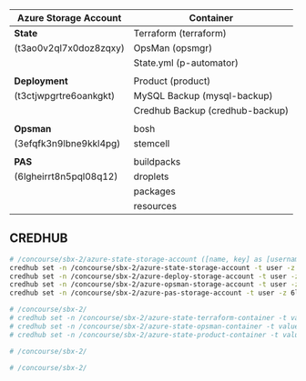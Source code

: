 | Azure Storage Account  | Container                       |
|------------------------|---------------------------------|
| **State**              | Terraform (terraform)           |
| (t3ao0v2ql7x0doz8zqxy) | OpsMan (opsmgr)                 |
|                        | State.yml (p-automator)         |
|                        |                                 |
| **Deployment**         | Product (product)               |
| (t3ctjwpgrtre6oankgkt) | MySQL Backup (mysql-backup)     |
|                        | Credhub Backup (credhub-backup) |
|                        |                                 |
| **Opsman**             | bosh                            |
| (3efqfk3n9lbne9kkl4pg) | stemcell                        |
|                        |                                 |
| **PAS**                | buildpacks                      |
| (6lgheirrt8n5pql08q12) | droplets                        |
|                        | packages                        |
|                        | resources                       |


<!-- state_storage_account_name = t3ao0v2ql7x0doz8zqxy
state_opsmanager_storage_container = opsmgr
state_p_automator_storage_container = p-automator
state_terraform_storage_container = terraform -->

<!-- deploy_backup_storage_account_name = t3ctjwpgrtre6oankgkt
deploy_assets_storage_container_name = product
backup_credhub_storage_container_name = credhub-backup
backup_mysql_storage_container_name = mysql-backup -->

<!-- bosh_root_storage_account = 3efqfk3n9lbne9kkl4pg -->

<!-- cf_storage_account_name = 6lgheirrt8n5pql08q12
cf_buildpacks_storage_container = buildpacks
cf_droplets_storage_container = droplets
cf_packages_storage_container = packages
cf_resources_storage_container = resources -->

## CREDHUB

```bash
# /concourse/sbx-2/azure-state-storage-account ([name, key] as [username, password])
credhub set -n /concourse/sbx-2/azure-state-storage-account -t user -z t3ao0v2ql7x0doz8zqxy -w YVHpJVj4eSxa787OUC9mCTdgcM3J7UGy5lf67eoKPtiRHdqnejmNGKrLWy2UkFYQGgCV23P3ePi5O4Sgie1Xug==
credhub set -n /concourse/sbx-2/azure-deploy-storage-account -t user -z t3ctjwpgrtre6oankgkt -w CcDASNIiuO9y1wQV+k/wQXs1Sx4fDUixYdiO9BSXbtLCgb4XSiYlrTg1AfHr0O9oB3km8lU9Xh1+n/nXM+BAyQ==
credhub set -n /concourse/sbx-2/azure-opsman-storage-account -t user -z 3efqfk3n9lbne9kkl4pg -w ezA3xuc+W2lU8P/8eDNK64ITEL3KPVV2clSNdmbI+f80zEZvhp2LsToxCVfvaQPeUfDt/hnQTbd3qJ5qUc1BmQ==
credhub set -n /concourse/sbx-2/azure-pas-storage-account -t user -z 6lgheirrt8n5pql08q12 -w 2thUUQEzabahdMia79C7LOjqmwxifDxsEbdUfDMXoufHam+ygVwVUX6GV+zHR5MQUqylOQ+uAyB2MKOle2cLoQ==

# /concourse/sbx-2/
# credhub set -n /concourse/sbx-2/azure-state-terraform-container -t value -v STATE_TERRAFORM_CONTAINER
# credhub set -n /concourse/sbx-2/azure-state-opsman-container -t value -v STATE_OPSMAN_CONTAINER
# credhub set -n /concourse/sbx-2/azure-state-product-container -t value -v DEPLOYMENT_PRODUCT_CONTAINER

# /concourse/sbx-2/

# /concourse/sbx-2/

```